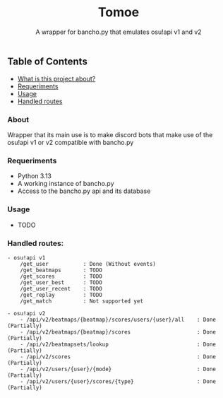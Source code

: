 <h1 align="center">Tomoe</h1>

<div align="center">
  A wrapper for bancho.py that emulates osu!api v1 and v2
</div>

<br />

## Table of Contents
- [What is this project about?](#about)
- [Requeriments](#requeriments)
- [Usage](#usage)
- [Handled routes](#handled-routes)

### About
Wrapper that its main use is to make discord bots that make use of the osu!api v1 or v2 compatible with bancho.py

### Requeriments
- Python 3.13
- A working instance of bancho.py
- Access to the bancho.py api and its database

### Usage
- TODO

### Handled routes:
```
- osu!api v1
    /get_user           : Done (Without events)
    /get_beatmaps       : TODO
    /get_scores         : TODO
    /get_user_best      : TODO
    /get_user_recent    : TODO
    /get_replay         : TODO
    /get_match          : Not supported yet

- osu!api v2
    - /api/v2/beatmaps/{beatmap}/scores/users/{user}/all    : Done (Partially)
    - /api/v2/beatmaps/{beatmap}/scores                     : Done (Partially)
    - /api/v2/beatmapsets/lookup                            : Done (Partially)
    - /api/v2/scores                                        : Done (Partially)
    - /api/v2/users/{user}/{mode}                           : Done (Partially)
    - /api/v2/users/{user}/scores/{type}                    : Done (Partially)
```

